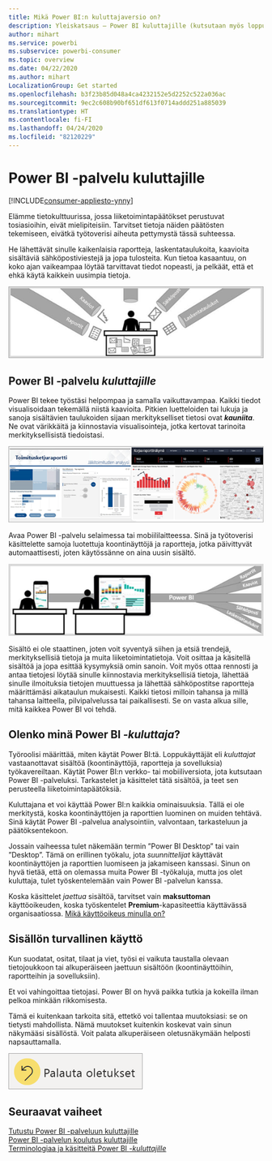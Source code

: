 ```yaml
---
title: Mikä Power BI:n kuluttajaversio on?
description: Yleiskatsaus – Power BI kuluttajille (kutsutaan myös loppukäyttäjiksi tai yrityskäyttäjiksi).
author: mihart
ms.service: powerbi
ms.subservice: powerbi-consumer
ms.topic: overview
ms.date: 04/22/2020
ms.author: mihart
LocalizationGroup: Get started
ms.openlocfilehash: b3f23b85d048a4ca4232152e5d2252c522a036ac
ms.sourcegitcommit: 9ec2c608b90bf651df613f0714addd251a885039
ms.translationtype: HT
ms.contentlocale: fi-FI
ms.lasthandoff: 04/24/2020
ms.locfileid: "82120229"
---
```

# <a name="the-power-bi-service-for-consumers"></a>Power BI -palvelu kuluttajille

[!INCLUDE[consumer-appliesto-ynny](../includes/consumer-appliesto-ynny.md)]

Elämme tietokulttuurissa, jossa liiketoimintapäätökset perustuvat tosiasioihin, eivät mielipiteisiin. Tarvitset tietoja näiden päätösten tekemiseen, eivätkä työtoverisi aiheuta pettymystä tässä suhteessa.     
 
He lähettävät sinulle kaikenlaisia raportteja, laskentataulukoita, kaavioita sisältäviä sähköpostiviestejä ja jopa tulosteita. Kun tietoa kasaantuu, on koko ajan vaikeampaa löytää tarvittavat tiedot nopeasti, ja pelkäät, että et ehkä käytä kaikkein uusimpia tietoja.  
 
![Power BI -koontinäyttö](media/end-user-consumer/power-bi-consumer-pipes.png)

## <a name="the-power-bi-service-for-consumers"></a>Power BI -palvelu *kuluttajille*

Power BI tekee työstäsi helpompaa ja samalla vaikuttavampaa. Kaikki tiedot visualisoidaan tekemällä niistä kaavioita. Pitkien luetteloiden tai lukuja ja sanoja sisältävien taulukoiden sijaan merkitykselliset tietosi ovat ***kauniita***. Ne ovat värikkäitä ja kiinnostavia visualisointeja, jotka kertovat tarinoita merkityksellisistä tiedoistasi. 

![Power BI -koontinäyttö](media/end-user-consumer/power-bi-consumer-examples.png)
 
Avaa Power BI -palvelu selaimessa tai mobiililaitteessa. Sinä ja työtoverisi käsittelette samoja luotettuja koontinäyttöjä ja raportteja, jotka päivittyvät automaattisesti, joten käytössänne on aina uusin sisältö.   

![Power BI -koontinäyttö](media/end-user-consumer/power-bi-funnel.png)

Sisältö ei ole staattinen, joten voit syventyä siihen ja etsiä trendejä, merkityksellisiä tietoja ja muita liiketoimintatietoja. Voit osittaa ja käsitellä sisältöä ja jopa esittää kysymyksiä omin sanoin. Voit myös ottaa rennosti ja antaa tietojesi löytää sinulle kiinnostavia merkityksellisiä tietoja, lähettää sinulle ilmoituksia tietojen muuttuessa ja lähettää sähköpostitse raportteja määrittämäsi aikataulun mukaisesti. Kaikki tietosi milloin tahansa ja millä tahansa laitteella, pilvipalvelussa tai paikallisesti. Se on vasta alkua sille, mitä kaikkea Power BI voi tehdä. 

## <a name="am-i-a-power-bi-consumer"></a>Olenko minä Power BI *-kuluttaja*?

Työroolisi määrittää, miten käytät Power BI:tä. Loppukäyttäjät eli *kuluttajat* vastaanottavat sisältöä (koontinäyttöjä, raportteja ja sovelluksia) työkavereiltaan. Käytät Power BI:n verkko- tai mobiiliversiota, jota kutsutaan Power BI -palveluksi. Tarkastelet ja käsittelet tätä sisältöä, ja teet sen perusteella liiketoimintapäätöksiä. 
   
Kuluttajana et voi käyttää Power BI:n kaikkia ominaisuuksia. Tällä ei ole merkitystä, koska koontinäyttöjen ja raporttien luominen on muiden tehtävä. Sinä käytät Power BI -palvelua analysointiin, valvontaan, tarkasteluun ja päätöksentekoon. 

Jossain vaiheessa tulet näkemään termin ”Power BI Desktop” tai vain ”Desktop”. Tämä on erillinen työkalu, jota *suunnittelijat* käyttävät koontinäyttöjen ja raporttien luomiseen ja jakamiseen kanssasi.  Sinun on hyvä tietää, että on olemassa muita Power BI -työkaluja, mutta jos olet kuluttaja, tulet työskentelemään vain Power BI -palvelun kanssa. 

Koska käsittelet *jaettua* sisältöä, tarvitset vain **maksuttoman** käyttöoikeuden, koska työskentelet **Premium**-kapasiteettia käyttävässä organisaatiossa. [Mikä käyttöoikeus minulla on?](end-user-license.md)


## <a name="safely-interact-with-content"></a>Sisällön turvallinen käyttö 
Kun suodatat, ositat, tilaat ja viet, työsi ei vaikuta taustalla olevaan tietojoukkoon tai alkuperäiseen jaettuun sisältöön (koontinäyttöihin, raportteihin ja sovelluksiin).  

Et voi vahingoittaa tietojasi.  Power BI on hyvä paikka tutkia ja kokeilla ilman pelkoa minkään rikkomisesta.  
 
Tämä ei kuitenkaan tarkoita sitä, ettetkö voi tallentaa muutoksiasi: se on tietysti mahdollista. Nämä muutokset kuitenkin koskevat vain sinun näkymääsi sisällöstä. Voit palata alkuperäiseen oletusnäkymään helposti napsauttamalla.  

![Power BI -koontinäyttö](media/end-user-consumer/power-bi-reset.png)


## <a name="next-steps"></a>Seuraavat vaiheet

[Tutustu Power BI -palveluun kuluttajille](end-user-reading-view.md)    
[Power BI -palvelun koulutus kuluttajille](https://docs.microsoft.com/learn/paths/consume-data-with-power-bi/)    
[Terminologiaa ja käsitteitä Power BI *-kuluttajille*](end-user-basic-concepts.md)    

